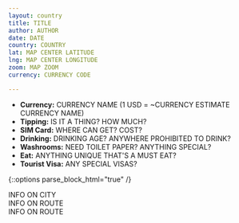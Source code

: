 ```yaml
---
layout: country
title: TITLE
author: AUTHOR
date: DATE
country: COUNTRY
lat: MAP CENTER LATITUDE
lng: MAP CENTER LONGITUDE
zoom: MAP ZOOM
currency: CURRENCY CODE

---
```


<!-- some basic information about the country, can add or remove sections as 
needed -->
<!-- currency data auto-updated from latest if API endpoint still working -->
- __Currency:__ CURRENCY NAME (1 USD = ~<span data-currency="{{ page.currency 
}}" id="currency">CURRENCY ESTIMATE</span> CURRENCY NAME)
- __Tipping:__ IS IT A THING? HOW MUCH?
- __SIM Card:__ WHERE CAN GET? COST?
- __Drinking:__ DRINKING AGE? ANYWHERE PROHIBITED TO DRINK?
- __Washrooms:__ NEED TOILET PAPER? ANYTHING SPECIAL?
- __Eat:__  ANYTHING UNIQUE THAT'S A MUST EAT?
- __Tourist Visa:__ ANY SPECIAL VISAS?

{::options parse_block_html="true" /}

<!-- meta data for populating map with data on the cities -->
<div id="cities-meta">
<!-- when city marker just needs an info window to explain stuff about it -->
<div class="city" data-name="CITY NAME">
INFO ON CITY
</div>

<!-- when clicking marker should pop up its own city guide -->
<div class="link" data-name="CITY NAME"></div>
</div>

<!-- meta data for populating map with data on the routes -->
<div id="routes-meta">
<!-- when route can be drawn by google maps -->
<div class="route" data-origin="CITY NAME" data-destination="CITY NAME">
INFO ON ROUTE
</div>

<!-- when route can't be drawn by google maps -->
<div class="polyline" data-origin="CITY NAME" data-destination="CITY NAME">
INFO ON ROUTE
</div>
</div>
